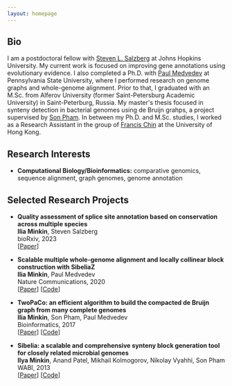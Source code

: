 ```yaml
---
layout: homepage
---
```


## Bio

I am a postdoctoral fellow with [Steven L. Salzberg](https://www.bme.jhu.edu/people/faculty/steven-l-salzberg/) at Johns Hopkins University.
My current work is focused on improving gene annotations using evolutionary evidence.
I also completed a Ph.D. with [Paul Medvedev](https://medvedevgroup.com/principal-investigator/) at Pennsylvania State University, where I performed research on genome graphs and whole-genome alignment.
Prior to that, I graduated with an M.Sc. from Alferov University (former Saint-Petersburg Academic University) in Saint-Peterburg, Russia.
My master's thesis focused in synteny detection in bacterial genomes using de Bruijn grahps, a project supervised by [Son Pham](https://cseweb.ucsd.edu/~kspham/).
In between my Ph.D. and M.Sc. studies, I worked as a Research Assistant in the group of [Francis Chin](https://www.cs.hku.hk/index.php/people/academic-staff/chin) at the University of Hong Kong.


## Research Interests

- **Computational Biology/Bioinformatics:** comparative genomics, sequence alignment, graph genomes, genome annotation

## Selected Research Projects

- **Quality assessment of splice site annotation based on conservation across multiple species**
  <br>
  **Ilia Minkin**, Steven Salzberg
  <br>
  bioRxiv, 2023
  <br>
  [[Paper](https://www.biorxiv.org/content/10.1101/2023.12.01.569581v1.abstract)]


- **Scalable multiple whole-genome alignment and locally collinear block construction with SibeliaZ**
  <br>
  **Ilia Minkin**, Paul Medvedev
  <br>
  Nature Communications, 2020
  <br>
  [[Paper](https://www.nature.com/articles/s41467-020-19777-8)] [[Code](https://github.com/medvedevgroup/SibeliaZ)]

- **TwoPaCo: an efficient algorithm to build the compacted de Bruijn graph from many complete genomes**
  <br>
  **Ilia Minkin**, Son Pham, Paul Medvedev
  <br>
  Bioinformatics, 2017
  <br>
  [[Paper](https://academic.oup.com/bioinformatics/article/33/24/4024/2725383)] [[Code](https://github.com/medvedevgroup/TwoPaCo)]

- **Sibelia: a scalable and comprehensive synteny block generation tool for closely related microbial genomes**
  <br>
  **Ilya Minkin**, Anand Patel, Mikhail Kolmogorov, Nikolay Vyahhi, Son Pham
  <br>
  WABI, 2013
  <br>
  [[Paper](https://arxiv.org/pdf/1307.7941)] [[Code](https://github.com/bioinf/Sibelia)]